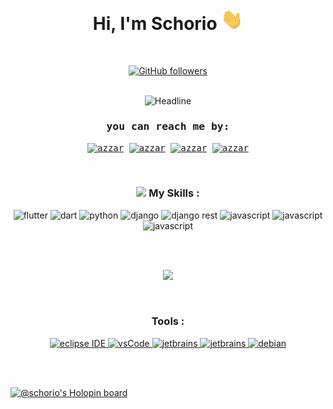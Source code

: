 <h1 align="center">Hi, I'm Schorio <img width="35" src="https://github.com/1999AZZAR/1999AZZAR/blob/main/resources/img/waving.gif"></h1><br>

<div align="center">
  
[![GitHub followers](https://img.shields.io/github/followers/schorio.svg?style=social&label=Followers)](https://github.com/schorio?tab=followers)

<br><img src="https://readme-typing-svg.herokuapp.com?color=%236FDA44&size=32&center=true&vCenter=true&width=600&height=50&lines=Flutter+Developper;Welcome+to+the+Dart+Side;Backend+developper" alt="Headline" />

  
</div>

<div>
  <samp>
    <h3 align="center">you can reach me by:</h3>
    <p align="center">
      <a href="https://www.facebook.com/schoriio" target="blank"><img align="center"
         src="https://img.shields.io/badge/facebook-4267B2.svg?style=for-the-badge&logo=facebook&logoColor=white"
         alt="azzar" height="30"/></a>
      <a href="https://instagram.com/__offbadz" target="blank"><img align="center"
         src="https://img.shields.io/badge/instagram-%23E4405F.svg?style=for-the-badge&logo=Instagram&logoColor=white"
         alt="azzar" height="30"/></a>
      <a href="mailto:schorioignace@gmail.com" target="blank"><img align="center"
         src="https://img.shields.io/badge/gmail-EA4335.svg?style=for-the-badge&logo=gmail&logoColor=white"
         alt="azzar" height="30"/></a>
      <a href="https://www.linkedin.com/in/schorio" target="blank"><img align="center"
         src="https://img.shields.io/badge/linkedin-H8135.svg?style=for-the-badge&logo=linkedin&logoColor=white"
         alt="azzar" height="30"/></a>
    </p>
  </samp>
</div>



<br>
<h3 align="center"><img src = "https://media2.giphy.com/media/QssGEmpkyEOhBCb7e1/giphy.gif?cid=ecf05e47a0n3gi1bfqntqmob8g9aid1oyj2wr3ds3mg700bl&rid=giphy.gif" width = 22px> My Skills : </h3>
<p align="center">
<img src="https://cdn.jsdelivr.net/gh/devicons/devicon/icons/flutter/flutter-original.svg" alt="flutter" width="45" height="45"/> 
<img src="https://cdn.jsdelivr.net/gh/devicons/devicon/icons/dart/dart-original.svg" alt="dart" width="45" height="45"/>
<img src="https://cdn.jsdelivr.net/gh/devicons/devicon/icons/python/python-original.svg" alt="python" width="45" height="45"/>
<img src="https://cdn.jsdelivr.net/gh/devicons/devicon/icons/django/django-plain.svg" alt="django" width="45" height="45"/>
<img src="https://cdn.jsdelivr.net/gh/devicons/devicon/icons/djangorest/djangorest-original.svg" alt="django rest" width="45" height="45"/>
<img src="https://cdn.jsdelivr.net/gh/devicons/devicon/icons/java/java-original.svg" alt="javascript" width="45" height="45"/>
<img src="https://cdn.jsdelivr.net/gh/devicons/devicon/icons/php/php-original.svg" alt="javascript" width="45" height="45"/>
<img src="https://cdn.jsdelivr.net/gh/devicons/devicon/icons/javascript/javascript-original.svg" alt="javascript" width="45" height="45"/>
</p>
<br><br>

<p align="center">
  <a href="https://github.com/schorio/">
  <img width="60%" src="https://github-readme-streak-stats.herokuapp.com/?user=schorio&theme=radical&hide_border=true" />
  </a>
</p><br>


<h3 align="center">Tools :</h3>
<p align="center"> 
  <a href="https://eclipse.org" target="_blank">
    <img src="https://img.shields.io/badge/eclipse-2C2255.svg?style=for-the-badge&logo=eclipse&logoColor=white" alt="eclipse IDE"/> 
  </a>
  <a href="https://code.visualstudio.com/" target="_blank">
    <img src="https://img.shields.io/badge/vscode-007ACC.svg?style=for-the-badge&logo=visualstudiocode&logoColor=white" alt="vsCode"/> 
  </a>
  <a href="https://www.apachefriends.org/" target="_blank">
    <img src="https://img.shields.io/badge/jupyter-80Z0S0.svg?style=for-the-badge&logo=jupyter&logoColor=white" alt="jetbrains" />
  </a>
  <a href="https://www.apachefriends.org/" target="_blank">
    <img src="https://img.shields.io/badge/xampp-000000.svg?style=for-the-badge&logo=xampp&logoColor=white" alt="jetbrains" />
  </a>
  <a href="https://ubuntu.com/" target="_blank"> 
    <img src="https://img.shields.io/badge/debian-E95420.svg?style=for-the-badge&logo=debian&logoColor=white" alt="debian"/>
  </a>
</p><br><br>


[![@schorio's Holopin board](https://holopin.io/api/user/board?user=schorio)](https://holopin.io/@schorio)


<!---
schorio/schorio is a ✨ special ✨ repository because its `README.md` (this file) appears on your GitHub profile.
You can click the Preview link to take a look at your changes.
--->
